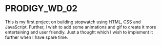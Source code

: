 # PRODIGY_WD_02
This is my first project on building stopwatch using HTML, CSS and JavaScript.
Further, I wish to add some animations and gif to create it more entertaining and user friendly. Just a thought which I wish to implement it further when I have spare time.
